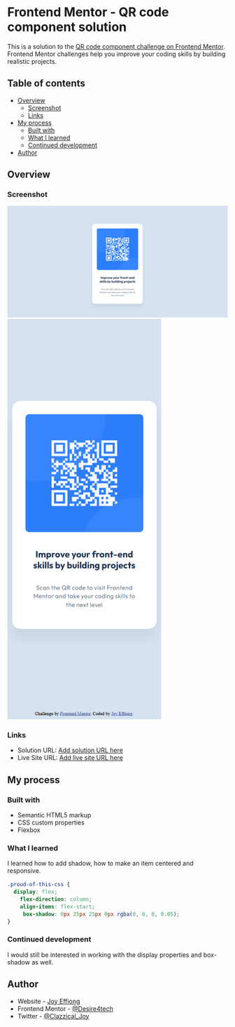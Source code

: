 # Frontend Mentor - QR code component solution

This is a solution to the [QR code component challenge on Frontend Mentor](https://www.frontendmentor.io/challenges/qr-code-component-iux_sIO_H). Frontend Mentor challenges help you improve your coding skills by building realistic projects. 

## Table of contents

- [Overview](#overview)
  - [Screenshot](#screenshot)
  - [Links](#links)
- [My process](#my-process)
  - [Built with](#built-with)
  - [What I learned](#what-i-learned)
  - [Continued development](#continued-development)
- [Author](#author)


## Overview

### Screenshot

![desktop](screenshot/desktop.png)
![mobile](screenshot/mobile.png)


### Links

- Solution URL: [Add solution URL here](https://your-solution-url.com)
- Live Site URL: [Add live site URL here](https://desire4tech.github.io/Frontend-projects/)

## My process

### Built with

- Semantic HTML5 markup
- CSS custom properties
- Flexbox

### What I learned

I learned how to add shadow, how to make an item centered and responsive.

```css
.proud-of-this-css {
  display: flex;
    flex-direction: column;
    align-items: flex-start;
     box-shadow: 0px 25px 25px 0px rgba(0, 0, 0, 0.05);
}
```
### Continued development

I would still be interested in working with the display properties and box-shadow as well.

## Author

- Website - [Joy Effiong](https://desire4tech.github.io/Frontend-projects/)
- Frontend Mentor - [@Desire4tech](https://www.frontendmentor.io/profile/Desire4tech)
- Twitter - [@Clazzical_Joy](https://www.twitter.com/Clazzical_Joy)